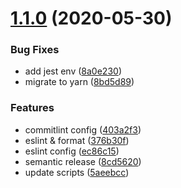 # [1.1.0](https://github.com/selmi-karim/dice-similarity-coeff/compare/v1.0.3...v1.1.0) (2020-05-30)


### Bug Fixes

* add jest env ([8a0e230](https://github.com/selmi-karim/dice-similarity-coeff/commit/8a0e230bee2ddb606623585eba1cbc99730a960b))
* migrate to yarn ([8bd5d89](https://github.com/selmi-karim/dice-similarity-coeff/commit/8bd5d8981f8340235ee6ecc275d3d15c8707ed77))


### Features

* commitlint config ([403a2f3](https://github.com/selmi-karim/dice-similarity-coeff/commit/403a2f3cbb01198db5b2708e940747b7a202644f))
* eslint & format ([376b30f](https://github.com/selmi-karim/dice-similarity-coeff/commit/376b30f6c2fd2aed23e7b14f25a70728bd387eb0))
* eslint config ([ec86c15](https://github.com/selmi-karim/dice-similarity-coeff/commit/ec86c15c525ad75172e31eedd77042a16045df35))
* semantic release ([8cd5620](https://github.com/selmi-karim/dice-similarity-coeff/commit/8cd56202553b7f4649359d29e3ba34af972c5c8a))
* update scripts ([5aeebcc](https://github.com/selmi-karim/dice-similarity-coeff/commit/5aeebcc77d75318482283bb88b136dd2c571d9d8))
